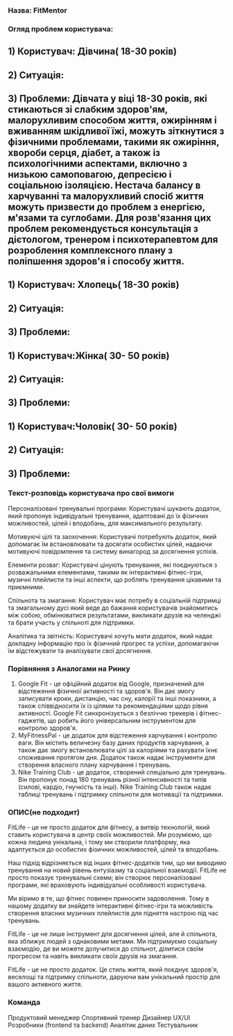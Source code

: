 ### Назва: FitMentor

### Огляд проблем користувача:
## 1) Користувач: Дівчина( 18-30 років)
## 2) Ситуація:
## 3) Проблеми: Дівчата у віці 18-30 років, які стикаються зі слабким здоров'ям, малорухливим способом життя, ожирінням і вживанням шкідливої їжі, можуть зіткнутися з фізичними проблемами, такими як ожиріння, хвороби серця, діабет, а також із психологічними аспектами, включно з низькою самоповагою, депресією і соціальною ізоляцією. Нестача балансу в харчуванні та малорухливий спосіб життя можуть призвести до проблем з енергією, м'язами та суглобами. Для розв'язання цих проблем рекомендується консультація з дієтологом, тренером і психотерапевтом для розроблення комплексного плану з поліпшення здоров'я і способу життя.

## 1) Користувач: Хлопець( 18-30 років)
## 2) Ситуація:
## 3) Проблеми:

## 1) Користувач:Жінка( 30- 50 років)
## 2) Ситуація:
## 3) Проблеми:

## 1) Користувач:Чоловік( 30- 50 років)
## 2) Ситуація:
## 3) Проблеми:

### Текст-розповідь користувача про свої вимоги 

Персоналізовані тренувальні програми: 
Користувачі шукають додаток, який пропонує індивідуальні тренування, адаптовані до їх фізичних можливостей, цілей і вподобань, для максимального результату.

Мотивуючі цілі та заохочення: 
Користувачі потребують додаток, який допомагає їм встановлювати та досягати особистих цілей, надаючи мотивуючі повідомлення та систему винагород за досягнення успіхів.

Елементи розваг: 
Користувачі цінують тренування, які поєднуються з розважальними елементами, такими як інтерактивні фітнес-ігри, музичні плейлисти та інші аспекти, що роблять тренування цікавими та приємними.

Спільнота та змагання: 
Користувач має потребу в соціальній підтримці та змагальному дусі який веде до бажання користувачів знайомитись між собою, обмінюватися результатами, викликати друзів на челенджі та брати участь у спільноті для підтримки.

Аналітика та звітність: 
Користувачі хочуть мати додаток, який надає докладну інформацію про їх фізичний прогрес та успіхи, допомагаючи їм відстежувати та аналізувати свої досягнення.

### Порівняння з Аналогами на Ринку

1) Google Fit - це офіційний додаток від Google, призначений для відстеження фізичної активності та здоров'я. Він дає змогу записувати кроки, дистанцію, час сну, калорії та інші показники, а також співвідносити їх із цілями та рекомендаціями щодо рівня активності. Google Fit синхронізується з безліччю трекерів і фітнес-гаджетів, що робить його універсальним інструментом для контролю здоров'я.
2) MyFitnessPal - це додаток для відстеження харчування і контролю ваги. Він містить величезну базу даних продуктів харчування, а також дає змогу встановлювати цілі за калоріями та рахувати їхнє споживання протягом дня. Додаток також надає інструменти для створення власного плану харчування і тренувань.
3) Nike Training Club - це додаток, створений спеціально для тренувань. Він пропонує понад 180 тренувань різної інтенсивності та типів (силові, кардіо, гнучкість та інші). Nike Training Club також надає таблиці тренувань і підтримку спільноти для мотивації та підтримки.

### ОПИС(не подходит)
FitLife - це не просто додаток для фітнесу, а витвір технологій, який ставить користувача в центр своїх можливостей. Ми розуміємо, що кожна людина унікальна, і тому ми створили платформу, яка адаптується до особистих фізичних можливостей, цілей та вподобань.

Наш підхід відрізняється від інших фітнес-додатків тим, що ми виводимо тренування на новий рівень ентузіазму та соціальної взаємодії. FitLife не просто показує тренувальні схеми; він створює персоналізовані програми, які враховують індивідуальні особливості користувача.

Ми віримо в те, що фітнес повинен приносити задоволення. Тому в нашому додатку ви знайдете інтерактивні фітнес-ігри та можливість створення власних музичних плейлистів для підняття настрою під час тренувань.

FitLife - це не лише інструмент для досягнення цілей, але й спільнота, яка зближує людей з однаковими метами. Ми підтримуємо соціальну взаємодію, де ви можете долучитися до спільнот, ділитися своїм прогресом та навіть викликати своїх друзів на змагання.

FitLife - це не просто додаток. Це стиль життя, який поєднує здоров'я, веселощі та підтримку спільноти, даруючи вам унікальний простір для вашого активного життя.


### Команда
Продуктовий менеджер
Спортивний тренер
Дизайнер UX/UI
Розробники (frontend та backend)
Аналітик даних
Тестувальник
